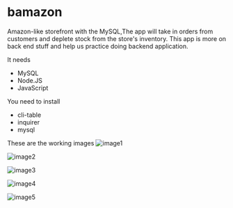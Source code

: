 # bamazon
Amazon-like storefront with the MySQL,The app will take in orders from customers and deplete stock from the store's inventory. This app is more on back end stuff and help us practice doing backend application. 

It needs
* MySQL
* Node.JS
* JavaScript

You need to install
 * cli-table
 * inquirer
 * mysql
 
 These are the working images
![image1](https://user-images.githubusercontent.com/47548503/63409946-2269b180-c3c0-11e9-8dde-650d354d2c53.png)

![image2](https://user-images.githubusercontent.com/47548503/63410034-5c3ab800-c3c0-11e9-97a0-80d6806c2dc3.png)

![image3](https://user-images.githubusercontent.com/47548503/63410161-aae85200-c3c0-11e9-86e9-b45f399e2fb4.png)

![image4](https://user-images.githubusercontent.com/47548503/63410265-e8e57600-c3c0-11e9-92fe-48265cadb668.png)

![image5](https://user-images.githubusercontent.com/47548503/63410362-234f1300-c3c1-11e9-914a-4670826f5e18.png)




 
